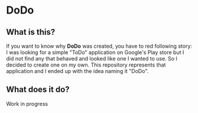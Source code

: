 # DoDo
## What is this?
If you want to know why **DoDo** was created, you have to red following story: I was looking for a simple "ToDo"
application on Google's Play store but I did not find any that behaved and looked like one I wanted to use. So I decided
to create one on my own. This repository represents that application and I ended up with the idea naming it "DoDo".
## What does it do?
Work in progress